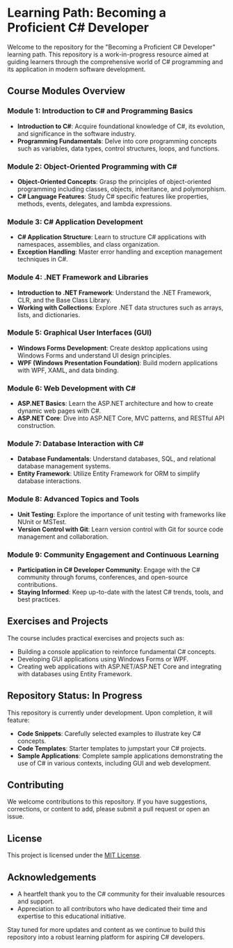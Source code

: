 # Learning Path: Becoming a Proficient C# Developer

Welcome to the repository for the "Becoming a Proficient C# Developer" learning path. This repository is a work-in-progress resource aimed at guiding learners through the comprehensive world of C# programming and its application in modern software development.

## Course Modules Overview

### Module 1: Introduction to C# and Programming Basics
- **Introduction to C#**: Acquire foundational knowledge of C#, its evolution, and significance in the software industry.
- **Programming Fundamentals**: Delve into core programming concepts such as variables, data types, control structures, loops, and functions.

### Module 2: Object-Oriented Programming with C#
- **Object-Oriented Concepts**: Grasp the principles of object-oriented programming including classes, objects, inheritance, and polymorphism.
- **C# Language Features**: Study C# specific features like properties, methods, events, delegates, and lambda expressions.

### Module 3: C# Application Development
- **C# Application Structure**: Learn to structure C# applications with namespaces, assemblies, and class organization.
- **Exception Handling**: Master error handling and exception management techniques in C#.

### Module 4: .NET Framework and Libraries
- **Introduction to .NET Framework**: Understand the .NET Framework, CLR, and the Base Class Library.
- **Working with Collections**: Explore .NET data structures such as arrays, lists, and dictionaries.

### Module 5: Graphical User Interfaces (GUI)
- **Windows Forms Development**: Create desktop applications using Windows Forms and understand UI design principles.
- **WPF (Windows Presentation Foundation)**: Build modern applications with WPF, XAML, and data binding.

### Module 6: Web Development with C#
- **ASP.NET Basics**: Learn the ASP.NET architecture and how to create dynamic web pages with C#.
- **ASP.NET Core**: Dive into ASP.NET Core, MVC patterns, and RESTful API construction.

### Module 7: Database Interaction with C#
- **Database Fundamentals**: Understand databases, SQL, and relational database management systems.
- **Entity Framework**: Utilize Entity Framework for ORM to simplify database interactions.

### Module 8: Advanced Topics and Tools
- **Unit Testing**: Explore the importance of unit testing with frameworks like NUnit or MSTest.
- **Version Control with Git**: Learn version control with Git for source code management and collaboration.

### Module 9: Community Engagement and Continuous Learning
- **Participation in C# Developer Community**: Engage with the C# community through forums, conferences, and open-source contributions.
- **Staying Informed**: Keep up-to-date with the latest C# trends, tools, and best practices.

## Exercises and Projects

The course includes practical exercises and projects such as:

- Building a console application to reinforce fundamental C# concepts.
- Developing GUI applications using Windows Forms or WPF.
- Creating web applications with ASP.NET/ASP.NET Core and integrating with databases using Entity Framework.

## Repository Status: In Progress

This repository is currently under development. Upon completion, it will feature:

- **Code Snippets**: Carefully selected examples to illustrate key C# concepts.
- **Code Templates**: Starter templates to jumpstart your C# projects.
- **Sample Applications**: Complete sample applications demonstrating the use of C# in various contexts, including GUI and web development.

## Contributing

We welcome contributions to this repository. If you have suggestions, corrections, or content to add, please submit a pull request or open an issue.

## License

This project is licensed under the [MIT License](LICENSE).

## Acknowledgements

- A heartfelt thank you to the C# community for their invaluable resources and support.
- Appreciation to all contributors who have dedicated their time and expertise to this educational initiative.

Stay tuned for more updates and content as we continue to build this repository into a robust learning platform for aspiring C# developers.
